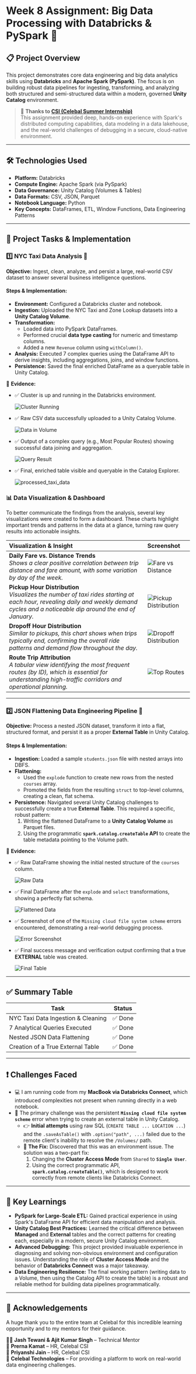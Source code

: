 # Week 8 Assignment: Big Data Processing with Databricks & PySpark 🚀

## 📋 Project Overview

This project demonstrates core data engineering and big data analytics skills using **Databricks** and **Apache Spark (PySpark)**. The focus is on building robust data pipelines for ingesting, transforming, and analyzing both structured and semi-structured data within a modern, governed **Unity Catalog** environment.

> 🔗 **Thanks to [CSI (Celebal Summer Internship)](https://www.celebaltech.com/)**  
> This assignment provided deep, hands-on experience with Spark's distributed computing capabilities, data modeling in a data lakehouse, and the real-world challenges of debugging in a secure, cloud-native environment.

---

## 🛠️ Technologies Used

- **Platform:** Databricks
- **Compute Engine:** Apache Spark (via PySpark)
- **Data Governance:** Unity Catalog (Volumes & Tables)
- **Data Formats:** CSV, JSON, Parquet
- **Notebook Language:** Python
- **Key Concepts:** DataFrames, ETL, Window Functions, Data Engineering Patterns

---

## 📂 Project Tasks & Implementation

### 1️⃣ NYC Taxi Data Analysis 🚕

**Objective:** Ingest, clean, analyze, and persist a large, real-world CSV dataset to answer several business intelligence questions.

#### Steps & Implementation:
- **Environment:** Configured a Databricks cluster and notebook.
- **Ingestion:** Uploaded the NYC Taxi and Zone Lookup datasets into a **Unity Catalog Volume**.
- **Transformation:**
  - Loaded data into PySpark DataFrames.
  - Performed crucial **data type casting** for numeric and timestamp columns.
  - Added a new `Revenue` column using `withColumn()`.
- **Analysis:** Executed 7 complex queries using the DataFrame API to derive insights, including aggregations, joins, and window functions.
- **Persistence:** Saved the final enriched DataFrame as a queryable table in Unity Catalog.

📸 **Evidence:**

- ✅ Cluster is up and running in the Databricks environment.

  ![Cluster Running](https://github.com/Ayush03A/Celebal-DE-Internship-WEEK-8/blob/be92f5f87adaa6c4d9ef9fe086aa3da8540f1167/nyc-taxi-analysis/Screenshots/Cluster%20is%20up%20and%20running%20in%20the%20Databricks%20environment.png)
  
- ✅ Raw CSV data successfully uploaded to a Unity Catalog Volume.
  
  ![Data in Volume](https://github.com/Ayush03A/Celebal-DE-Internship-WEEK-8/blob/be92f5f87adaa6c4d9ef9fe086aa3da8540f1167/nyc-taxi-analysis/Screenshots/Uploading%20yellow_tripdata_2020-01.Csv....png)
  
- ✅ Output of a complex query (e.g., Most Popular Routes) showing successful data joining and aggregation.

  ![Query Result](https://github.com/Ayush03A/Celebal-DE-Internship-WEEK-8/blob/be92f5f87adaa6c4d9ef9fe086aa3da8540f1167/nyc-taxi-analysis/Screenshots/%20Query%206%20(Most%20Popular%20Route).png)
  
- ✅ Final, enriched table visible and queryable in the Catalog Explorer.

  ![processed_taxi_data](https://github.com/Ayush03A/Celebal-DE-Internship-WEEK-8/blob/be92f5f87adaa6c4d9ef9fe086aa3da8540f1167/nyc-taxi-analysis/Screenshots/processed_taxi_data.png)


### 📊 Data Visualization & Dashboard

To better communicate the findings from the analysis, several key visualizations were created to form a dashboard. These charts highlight important trends and patterns in the data at a glance, turning raw query results into actionable insights.

| Visualization & Insight                                      | Screenshot                                                                            |
| :----------------------------------------------------------- | :------------------------------------------------------------------------------------ |
| **Daily Fare vs. Distance Trends** <br> *Shows a clear positive correlation between trip distance and fare amount, with some variation by day of the week.* | ![Fare vs Distance](https://github.com/Ayush03A/Celebal-DE-Internship-WEEK-8/blob/be92f5f87adaa6c4d9ef9fe086aa3da8540f1167/nyc-taxi-analysis/Screenshots/Daily%20Fare%20Trends%20by%20Day%20of%20Week.png)      |
| **Pickup Hour Distribution** <br> *Visualizes the number of taxi rides starting at each hour, revealing daily and weekly demand cycles and a noticeable dip around the end of January.* | ![Pickup Distribution](https://github.com/Ayush03A/Celebal-DE-Internship-WEEK-8/blob/be92f5f87adaa6c4d9ef9fe086aa3da8540f1167/nyc-taxi-analysis/Screenshots/Pickup%20Hour%20Distribution.png)  |
| **Dropoff Hour Distribution** <br> *Similar to pickups, this chart shows when trips typically end, confirming the overall ride patterns and demand flow throughout the day.* | ![Dropoff Distribution](https://github.com/Ayush03A/Celebal-DE-Internship-WEEK-8/blob/be92f5f87adaa6c4d9ef9fe086aa3da8540f1167/nyc-taxi-analysis/Screenshots/Dropoff%20Hour%20Distribution.png) |
| **Route Trip Attribution** <br> *A tabular view identifying the most frequent routes (by ID), which is essential for understanding high-traffic corridors and operational planning.* | ![Top Routes](https://github.com/Ayush03A/Celebal-DE-Internship-WEEK-8/blob/be92f5f87adaa6c4d9ef9fe086aa3da8540f1167/nyc-taxi-analysis/Screenshots/Route%20Revenue%20Attribution.png)         |


---

### 2️⃣ JSON Flattening Data Engineering Pipeline 🔩

**Objective:** Process a nested JSON dataset, transform it into a flat, structured format, and persist it as a proper **External Table** in Unity Catalog.

#### Steps & Implementation:
- **Ingestion:** Loaded a sample `students.json` file with nested arrays into DBFS.
- **Flattening:**
  - Used the `explode` function to create new rows from the nested `courses` array.
  - Promoted the fields from the resulting `struct` to top-level columns, creating a clean, flat schema.
- **Persistence:** Navigated several Unity Catalog challenges to successfully create a true **External Table**. This required a specific, robust pattern:
  1.  Writing the flattened DataFrame to a **Unity Catalog Volume** as Parquet files.
  2.  Using the programmatic **`spark.catalog.createTable` API** to create the table metadata pointing to the Volume path.

📸 **Evidence:**
- ✅ Raw DataFrame showing the initial nested structure of the `courses` column.

  ![Raw Data](./json-flattening-pipeline/screenshots/json-screenshot-1-raw-data.png)
  
- ✅ Final DataFrame after the `explode` and `select` transformations, showing a perfectly flat schema.

  ![Flattened Data](./json-flattening-pipeline/screenshots/json-screenshot-2-flattened-data.png)
  
- ✅ Screenshot of one of the `Missing cloud file system scheme` errors encountered, demonstrating a real-world debugging process.

  ![Error Screenshot](./json-flattening-pipeline/screenshots/json-screenshot-3-error.png)
  
- ✅ Final success message and verification output confirming that a true **EXTERNAL** table was created.

  ![Final Table](./json-flattening-pipeline/screenshots/json-screenshot-4-final-table.png)

---

## ✅ Summary Table

| Task                              | Status   |
| --------------------------------- | -------- |
| NYC Taxi Data Ingestion & Cleaning| ✅ Done  |
| 7 Analytical Queries Executed     | ✅ Done  |
| Nested JSON Data Flattening       | ✅ Done  |
| Creation of a True External Table | ✅ Done  |

---

## ❗ Challenges Faced

- 💻 I am running code from my **MacBook via Databricks Connect**, which introduced complexities not present when running directly in a web notebook.
- 🔐 The primary challenge was the persistent **`Missing cloud file system scheme`** error when trying to create an external table in Unity Catalog.
  - 👉 **Initial attempts** using raw SQL (`CREATE TABLE ... LOCATION ...`) and the `.saveAsTable()` with `.option("path", ...)` failed due to the remote client's inability to resolve the `/Volumes/` path.
  - 🔑 **The Fix:** Discovered that this was an environment issue. The solution was a two-part fix:
    1.  Changing the **Cluster Access Mode** from `Shared` to **`Single User`**.
    2.  Using the correct programmatic API, **`spark.catalog.createTable()`**, which is designed to work correctly from remote clients like Databricks Connect.

---

## 🧠 Key Learnings

- **PySpark for Large-Scale ETL:** Gained practical experience in using Spark's DataFrame API for efficient data manipulation and analysis.
- **Unity Catalog Best Practices:** Learned the critical difference between **Managed** and **External** tables and the correct patterns for creating each, especially in a modern, secure Unity Catalog environment.
- **Advanced Debugging:** This project provided invaluable experience in diagnosing and solving non-obvious environment and configuration issues. Understanding the role of **Cluster Access Mode** and the behavior of **Databricks Connect** was a major takeaway.
- **Data Engineering Resilience:** The final working pattern (writing data to a Volume, then using the Catalog API to create the table) is a robust and reliable method for building data pipelines programmatically.

---

## 🙏 Acknowledgements

A huge thank you to the entire team at Celebal for this incredible learning opportunity and to my mentors for their guidance.

👨‍🏫 **Jash Tewani & Ajit Kumar Singh** – Technical Mentor  
🙌 **Prerna Kamat** – HR, Celebal CSI  
🙌 **Priyanshi Jain** – HR, Celebal CSI  
🏢 **Celebal Technologies** – For providing a platform to work on real-world data engineering challenges.
